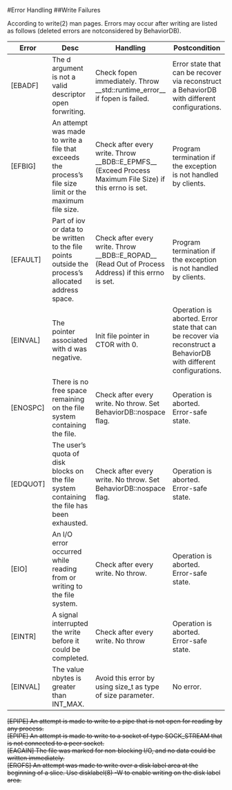 #Error Handling
##Write Failures

According to write(2) man pages. Errors may occur after writing are listed as follows
(deleted errors are notconsidered by BehaviorDB).

<table>
<thead>
	<tr>
		<th>Error</th>
		<th>Desc</th>
		<th>Handling</th>
		<th>Postcondition</th>
		<th>Impl</th>
	</tr>
</thead>
<tbody>
<tr>
	<td>[EBADF]</td>
	<td>The d argument is not a valid descriptor open forwriting.</td>
	<td>Check fopen immediately. Throw __std::runtime_error__ if fopen is failed.</td>
	<td>Error state that can be recover via reconstruct a BehaviorDB with different configurations.</td>
	<td>Yes</td>
</tr>

<tr>
	<td>[EFBIG]</td>
	<td>An attempt was made to write a file that exceeds the process’s file size limit or the maximum file size.</td>
	<td>Check after every write. Throw __BDB::E_EPMFS__ (Exceed Process Maximum File Size) if this errno is set.</td>
	<td>Program termination if the exception is not handled by clients.</td>
	<td>No</td>
</tr>

<tr>
	<td>[EFAULT]</td>
	<td>Part of iov or data to be written to the file points outside the process’s allocated address space.</td>
	<td>Check after every write. Throw __BDB::E_ROPAD__ (Read Out of Process Address) if this errno is set.</td>
	<td>Program termination if the exception is not handled by clients.</td>
	<td>No</td>
</tr>

<tr>
	<td>[EINVAL]</td>
	<td>The pointer associated with d was negative. </td>
	<td>Init file pointer in CTOR with 0.</td>
	<td>Operation is aborted. Error state that can be recover via reconstruct a BehaviorDB with different configurations.<td/>
	<td>Yes</td>
</tr>

<tr>
	<td>[ENOSPC]</td>
	<td>There is no free space remaining on the file system containing the file.</td>
	<td>Check after every write. No throw. Set BehaviorDB::nospace flag.</td>
	<td>Operation is aborted. Error-safe state.</td>
	<td>No</td>
</tr>

<tr>
	<td>[EDQUOT]</td>
	<td>The user’s quota of disk blocks on the file system containing the file has been exhausted.</td>
	<td>Check after every write. No throw. Set BehaviorDB::nospace flag.</td>
	<td>Operation is aborted. Error-safe state.</td>
	<td>No</td>
</tr>

<tr>
	<td>[EIO]</td>
	<td>An I/O error occurred while reading from or writing to the file system.</td>
	<td>Check after every write. No throw.</td>
	<td>Operation is aborted. Error-safe state.</td>
	<td>No</td>
</tr>

<tr>
	<td>[EINTR]</td>
	<td>A signal interrupted the write before it could be completed.</td>
	<td>Check after every write. No throw</td>
	<td>Operation is aborted. Error-safe state.</td>
	<td>No</td>
</tr>

<tr>
	<td>[EINVAL]</td>
	<td>The value nbytes is greater than INT_MAX.</td>
	<td>Avoid this error by using size_t as type of size parameter.</td>
	<td>No error.</td>
	<td>Yes</td>
</tr>
</tbody>

</table>

<del>[EPIPE]            An attempt is made to write to a pipe that is not open for reading by any process.</del></br>
<del>[EPIPE]            An attempt is made to write to a socket of type SOCK_STREAM that is not connected to a peer socket.</del></br>
<del>[EAGAIN]           The file was marked for non‐blocking I/O, and no data could be written immediately.</del></br>
<del>[EROFS]            An attempt was made to write over a disk label area at the beginning of a slice. Use disklabel(8) -W to enable writing on the disk label area.<del>

